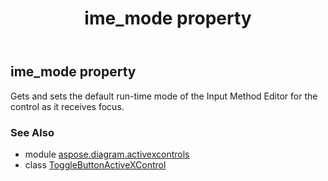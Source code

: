 ﻿---
title: ime_mode property
second_title: Aspose.Diagram for Python via .NET API References
description: 
type: docs
weight: 90
url: /python-net/aspose.diagram.activexcontrols/togglebuttonactivexcontrol/ime_mode/
is_root: false
---

## ime_mode property


Gets and sets the default run-time mode of the Input Method Editor for the control as it receives focus.

### See Also
* module [aspose.diagram.activexcontrols](../../)
* class [ToggleButtonActiveXControl](/diagram/python-net/aspose.diagram.activexcontrols/togglebuttonactivexcontrol)
